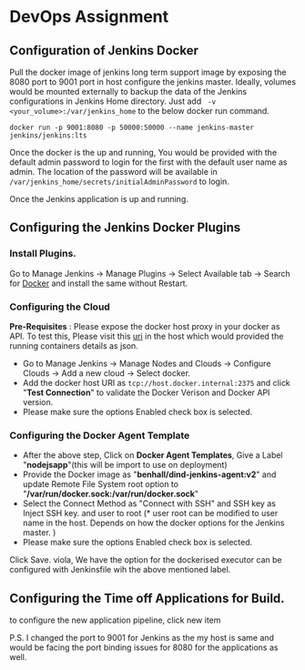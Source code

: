# DevOps Assignment 

## Configuration of Jenkins Docker

Pull the docker image of jenkins long term support image by exposing the 8080 port to 9001 port in host configure the 
jenkins master. Ideally, volumes would be mounted externally to backup the data of the Jenkins configurations in Jenkins
Home directory. Just add ``` -v <your_volume>:/var/jenkins_home``` to the below docker run command. 


```
docker run -p 9001:8080 -p 50000:50000 --name jenkins-master jenkins/jenkins:lts
```

Once the docker is the up and running, You would be provided with the default admin password to login for the first with 
the default user name as admin. The location of the password will be available in `/var/jenkins_home/secrets/initialAdminPassword`
to login. 

Once the Jenkins application is up and running. 

## Configuring the Jenkins Docker Plugins 

### Install Plugins. 

Go to Manage Jenkins -> Manage Plugins -> Select Available tab -> Search for 
[Docker](https://wiki.jenkins.io/display/JENKINS/Docker+Plugin) and install the same without Restart. 


### Configuring the Cloud 

**Pre-Requisites** : Please expose the docker host proxy in your docker as API. To test this, Please visit this [uri](http://localhost:2375/containers/json) in the host
which would provided the running containers details as json. 


*   Go to Manage Jenkins -> Manage Nodes and Clouds -> Configure Clouds -> Add a new cloud -> Select docker. 
*   Add the docker host URI as `tcp://host.docker.internal:2375` and click "**Test Connection**" to validate the Docker Verison and Docker API version. 
*   Please make sure the options Enabled check box is selected. 

### Configuring the Docker Agent Template

*   After the above step, Click on **Docker Agent Templates**, Give a Label "**nodejsapp**"(this will be import to use on deployment)
*   Provide the Docker image as "**benhall/dind-jenkins-agent:v2**" and update Remote File System root option to "**/var/run/docker.sock:/var/run/docker.sock**"
*   Select the Connect Method as "Connect with SSH" and SSH key as Inject SSH key. and user to root (* user root can be modified to user name in the host.
 Depends on how the docker options for the Jenkins master. )
*   Please make sure the options Enabled check box is selected.

Click Save. viola, We have the option for the dockerised executor can be configured with Jenkinsfile wih the above mentioned label. 


## Configuring the Time off Applications for Build. 

to configure the new application pipeline, click new item 


    




P.S. I changed the port to 9001 for Jenkins as the my host is same and would be facing the port binding issues for 8080 
for the applications as well. 
